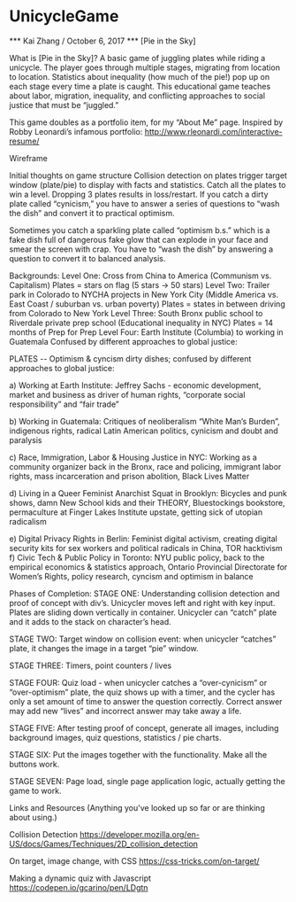 # UnicycleGame

*** Kai Zhang / October 6, 2017 *** [Pie in the Sky]

What is [Pie in the Sky]? A basic game of juggling plates while riding a unicycle. The player goes through multiple stages, migrating from location to location. Statistics about inequality (how much of the pie!) pop up on each stage every time a plate is caught. This educational game teaches about labor, migration, inequality, and conflicting approaches to social justice that must be “juggled.”

This game doubles as a portfolio item, for my “About Me” page. Inspired by Robby Leonardi’s infamous portfolio: http://www.rleonardi.com/interactive-resume/

Wireframe

Initial thoughts on game structure Collision detection on plates trigger target window (plate/pie) to display with facts and statistics. Catch all the plates to win a level. Dropping 3 plates results in loss/restart. If you catch a dirty plate called “cynicism,” you have to answer a series of questions to “wash the dish” and convert it to practical optimism.

Sometimes you catch a sparkling plate called “optimism b.s.” which is a fake dish full of dangerous fake glow that can explode in your face and smear the screen with crap. You have to “wash the dish” by answering a question to convert it to balanced analysis.

Backgrounds: Level One:	Cross from China to America (Communism vs. Capitalism) Plates = stars on flag (5 stars → 50 stars) Level Two:	Trailer park in Colorado to NYCHA projects in New York City (Middle America vs. East Coast / suburban vs. urban poverty) Plates = states in between driving from Colorado to New York Level Three:	South Bronx public school to Riverdale private prep school (Educational inequality in NYC) Plates = 14 months of Prep for Prep Level Four:	Earth Institute (Columbia) to working in Guatemala Confused by different approaches to global justice:

PLATES -- Optimism & cyncism dirty dishes; confused by different approaches to global justice:

a) Working at Earth Institute: Jeffrey Sachs - economic development, market and business as driver of human rights, “corporate social responsibility” and “fair trade”

b) Working in Guatemala: Critiques of neoliberalism “White Man’s Burden”, indigenous rights, radical Latin American politics, cynicism and doubt and paralysis

c) Race, Immigration, Labor & Housing Justice in NYC: Working as a community organizer back in the Bronx, race and policing, immigrant labor rights, mass incarceration and prison abolition, Black Lives Matter

d) Living in a Queer Feminist Anarchist Squat in Brooklyn: Bicycles and punk shows, damn New School kids and their THEORY, Bluestockings bookstore, permaculture at Finger Lakes Institute upstate, getting sick of utopian radicalism

e) Digital Privacy Rights in Berlin: Feminist digital activism, creating digital security kits for sex workers and political radicals in China, TOR hacktivism f) Civic Tech & Public Policy in Toronto: NYU public policy, back to the empirical economics & statistics approach, Ontario Provincial Directorate for Women’s Rights, policy research, cyncism and optimism in balance

Phases of Completion: STAGE ONE: Understanding collision detection and proof of concept with div’s. Unicycler moves left and right with key input. Plates are sliding down vertically in container. Unicycler can “catch” plate and it adds to the stack on character’s head.

STAGE TWO: Target window on collision event: when unicycler “catches” plate, it changes the image in a target “pie” window.

STAGE THREE: Timers, point counters / lives

STAGE FOUR: Quiz load - when unicycler catches a “over-cynicism” or “over-optimism” plate, the quiz shows up with a timer, and the cycler has only a set amount of time to answer the question correctly. Correct answer may add new “lives” and incorrect answer may take away a life.

STAGE FIVE: After testing proof of concept, generate all images, including background images, quiz questions, statistics / pie charts.

STAGE SIX: Put the images together with the functionality. Make all the buttons work.

STAGE SEVEN: Page load, single page application logic, actually getting the game to work.

Links and Resources (Anything you've looked up so far or are thinking about using.)

Collision Detection https://developer.mozilla.org/en-US/docs/Games/Techniques/2D_collision_detection

On target, image change, with CSS https://css-tricks.com/on-target/

Making a dynamic quiz with Javascript https://codepen.io/gcarino/pen/LDgtn
